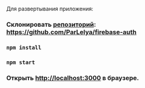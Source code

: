 Для развертывания приложения:

### Склонировать [репозиторий](https://github.com/ParLelya/firebase-auth): https://github.com/ParLelya/firebase-auth
### `npm install`
### `npm start`
### Открыть [http://localhost:3000](http://localhost:3000) в браузере.